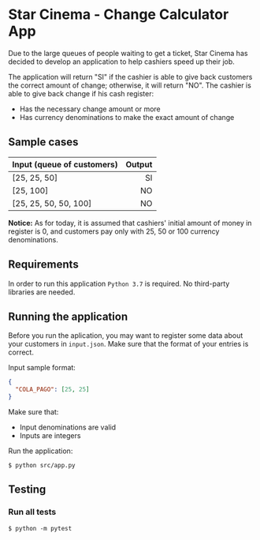 # Star Cinema - Change Calculator App
Due to the large queues of people waiting to get a ticket, Star Cinema has decided to develop an application to help cashiers speed up their job.

The application will return "SI" if the cashier is able to give back customers the correct amount of change; otherwise, it will return "NO".
The cashier is able to give back change if his cash register:
- Has the necessary change amount or more
- Has currency denominations to make the exact amount of change

## Sample cases
| Input (queue of customers)  | Output      |
| :-------------------------- | -----------:|
| [25, 25, 50]                | SI          |
| [25, 100]                   | NO          |
| [25, 25, 50, 50, 100]       | NO          |

**Notice:** As for today, it is assumed that cashiers' initial amount of money in register is 0, and customers pay only with 25, 50 or 100 currency denominations.

## Requirements
In order to run this application ```Python 3.7``` is required. No third-party libraries are needed. 

## Running the application
Before you run the aplication, you may want to register some data about your customers in ```input.json```. Make sure that the format of your entries is correct.

Input sample format: 
```json
{
  "COLA_PAGO": [25, 25]
}
```

Make sure that:
- Input denominations are valid
- Inputs are integers

Run the application:

```console
$ python src/app.py
```

## Testing
### Run all tests
```console
$ python -m pytest
```

